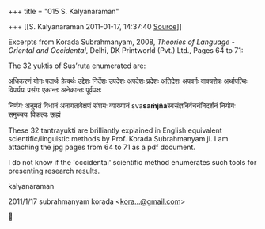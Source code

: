 +++
title = "015 S. Kalyanaraman"

+++
[[S. Kalyanaraman	2011-01-17, 14:37:40 [Source](https://groups.google.com/g/bvparishat/c/QqnLmPZFyqk)]]



Excerpts from Korada Subrahmanyam, 2008, *Theories of Language - Oriental and Occidental*, Delhi, DK Printworld (Pvt.) Ltd., Pages 64 to 71:

  

The 32 yuktis of Sus’ruta enumerated are:

  

अधिकरणं योगः पदार्थः हेत्वर्थः उद्देशः निर्देशः उपदेशः अपदेशः प्रदेशः अतिदेशः अपवर्गः वाक्यशेषः अर्थापत्थिः विपर्ययः प्रसंगः एकान्तः अनेकान्तः पूर्वपक्षः

निर्णयः अनुमतं विधानं अनागतावेक्षणं संशयः व्याख्यानं
sva****saṁjñā****स्वसंज्ञनिर्वचनंनिदर्शनं नियोगः समुच्चयः विकल्पः ऊह्यं



These 32 tantrayukti are brilliantly explained in English equivalent scientific/linguistic methods by Prof. Korada Subrahmanyam ji. I am attaching the jpg pages from 64 to 71 as a pdf document.

  

I do not know if the 'occidental' scientific method enumerates such
tools for presenting research results.

  

kalyanaraman

  

2011/1/17 subrahmanyam korada \<[kora...@gmail.com]()\>



